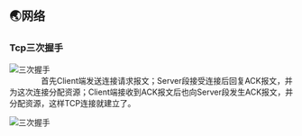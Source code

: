 ## 🌏网络

### Tcp三次握手
![三次握手](https://img-blog.csdn.net/20170104214009596?watermark/2/text/aHR0cDovL2Jsb2cuY3Nkbi5uZXQvd2h1c2xlaQ==/font/5a6L5L2T/fontsize/400/fill/I0JBQkFCMA==/dissolve/70/gravity/Center)  
&emsp;&emsp;&emsp;&emsp;首先Client端发送连接请求报文；Server段接受连接后回复ACK报文，并为这次连接分配资源；Client端接收到ACK报文后也向Server段发生ACK报文，并分配资源，这样TCP连接就建立了。

![三次握手](https://img-blog.csdn.net/20170104214009596?watermark/2/text/aHR0cDovL2Jsb2cuY3Nkbi5uZXQvd2h1c2xlaQ==/font/5a6L5L2T/fontsize/400/fill/I0JBQkFCMA==/dissolve/70/gravity/Center)
